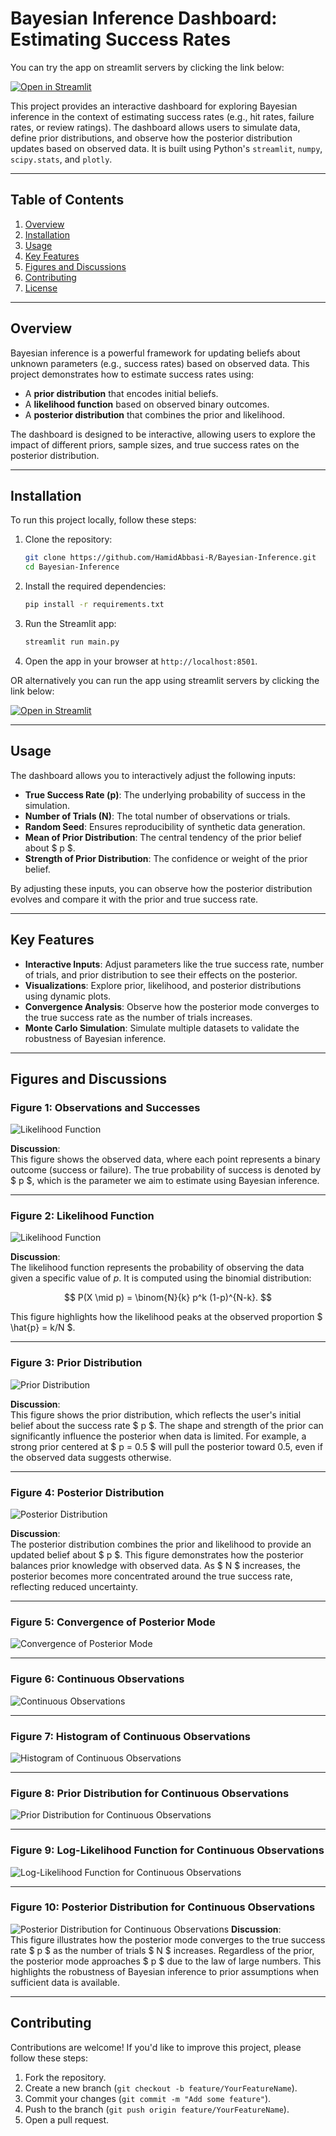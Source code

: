 # Bayesian Inference Dashboard: Estimating Success Rates
You can try the app on streamlit servers by clicking the link below:

[![Open in Streamlit](https://static.streamlit.io/badges/streamlit_badge_black_white.svg)](https://hamidabbasi-r-bayesian-inference-main-fjjo4a.streamlit.app/)

This project provides an interactive dashboard for exploring Bayesian inference in the context of estimating success rates (e.g., hit rates, failure rates, or review ratings). The dashboard allows users to simulate data, define prior distributions, and observe how the posterior distribution updates based on observed data. It is built using Python's `streamlit`, `numpy`, `scipy.stats`, and `plotly`.

---

## Table of Contents
1. [Overview](#overview)
2. [Installation](#installation)
3. [Usage](#usage)
4. [Key Features](#key-features)
5. [Figures and Discussions](#figures-and-discussions)
6. [Contributing](#contributing)
7. [License](#license)

---

## Overview

Bayesian inference is a powerful framework for updating beliefs about unknown parameters (e.g., success rates) based on observed data. This project demonstrates how to estimate success rates using:
- A **prior distribution** that encodes initial beliefs.
- A **likelihood function** based on observed binary outcomes.
- A **posterior distribution** that combines the prior and likelihood.

The dashboard is designed to be interactive, allowing users to explore the impact of different priors, sample sizes, and true success rates on the posterior distribution.

---

## Installation

To run this project locally, follow these steps:

1. Clone the repository:
   ```bash
   git clone https://github.com/HamidAbbasi-R/Bayesian-Inference.git
   cd Bayesian-Inference
   ```

2. Install the required dependencies:
   ```bash
   pip install -r requirements.txt
   ```

3. Run the Streamlit app:
   ```bash
   streamlit run main.py
   ```

4. Open the app in your browser at `http://localhost:8501`.

OR alternatively you can run the app using streamlit servers by clicking the link below:

[![Open in Streamlit](https://static.streamlit.io/badges/streamlit_badge_black_white.svg)](https://hamidabbasi-r-bayesian-inference-main-fjjo4a.streamlit.app/)

---

## Usage

The dashboard allows you to interactively adjust the following inputs:
- **True Success Rate (p)**: The underlying probability of success in the simulation.
- **Number of Trials (N)**: The total number of observations or trials.
- **Random Seed**: Ensures reproducibility of synthetic data generation.
- **Mean of Prior Distribution**: The central tendency of the prior belief about $ p $.
- **Strength of Prior Distribution**: The confidence or weight of the prior belief.

By adjusting these inputs, you can observe how the posterior distribution evolves and compare it with the prior and true success rate.

---

## Key Features

- **Interactive Inputs**: Adjust parameters like the true success rate, number of trials, and prior distribution to see their effects on the posterior.
- **Visualizations**: Explore prior, likelihood, and posterior distributions using dynamic plots.
- **Convergence Analysis**: Observe how the posterior mode converges to the true success rate as the number of trials increases.
- **Monte Carlo Simulation**: Simulate multiple datasets to validate the robustness of Bayesian inference.

---

## Figures and Discussions

### Figure 1: Observations and Successes
![Likelihood Function](imgs/observations.png)

**Discussion**:  
This figure shows the observed data, where each point represents a binary outcome (success or failure). The true probability of success is denoted by $ p $, which is the parameter we aim to estimate using Bayesian inference.

---

### Figure 2: Likelihood Function
![Likelihood Function](imgs/likelihood_function.png)

**Discussion**:  
The likelihood function represents the probability of observing the data given a specific value of $p$. It is computed using the binomial distribution:

$$
P(X \mid p) = \binom{N}{k} p^k (1-p)^{N-k}.
$$

This figure highlights how the likelihood peaks at the observed proportion $ \hat{p} = k/N $.

---

### Figure 3: Prior Distribution
![Prior Distribution](imgs/prior_distribution.png)

**Discussion**:  
This figure shows the prior distribution, which reflects the user's initial belief about the success rate $ p $. The shape and strength of the prior can significantly influence the posterior when data is limited. For example, a strong prior centered at $ p = 0.5 $ will pull the posterior toward 0.5, even if the observed data suggests otherwise.

---

### Figure 4: Posterior Distribution
![Posterior Distribution](imgs/prior_post_distributions.png)

**Discussion**:  
The posterior distribution combines the prior and likelihood to provide an updated belief about $ p $. This figure demonstrates how the posterior balances prior knowledge with observed data. As $ N $ increases, the posterior becomes more concentrated around the true success rate, reflecting reduced uncertainty.

---

### Figure 5: Convergence of Posterior Mode
![Convergence of Posterior Mode](imgs/MC.png)

---
### Figure 6: Continuous Observations 
![Continuous Observations](imgs/observations_continuous.png)

---
### Figure 7: Histogram of Continuous Observations
![Histogram of Continuous Observations](imgs/observations_continuous_histogram.png)

---
### Figure 8: Prior Distribution for Continuous Observations
![Prior Distribution for Continuous Observations](imgs/prior_continuous.png)

---
### Figure 9: Log-Likelihood Function for Continuous Observations
![Log-Likelihood Function for Continuous Observations](imgs/log_likelihood_continuous.png)

---
### Figure 10: Posterior Distribution for Continuous Observations
![Posterior Distribution for Continuous Observations](imgs/posterior_continuous.png)
**Discussion**:  
This figure illustrates how the posterior mode converges to the true success rate $ p $ as the number of trials $ N $ increases. Regardless of the prior, the posterior mode approaches $ p $ due to the law of large numbers. This highlights the robustness of Bayesian inference to prior assumptions when sufficient data is available.

---

## Contributing

Contributions are welcome! If you'd like to improve this project, please follow these steps:
1. Fork the repository.
2. Create a new branch (`git checkout -b feature/YourFeatureName`).
3. Commit your changes (`git commit -m "Add some feature"`).
4. Push to the branch (`git push origin feature/YourFeatureName`).
5. Open a pull request.